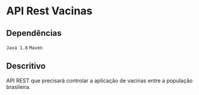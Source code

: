 # API Rest Vacinas
## Dependências
`Java 1.8` `Maven`

## Descritivo
API REST que precisará controlar a aplicação de vacinas entre a população brasileira.


















